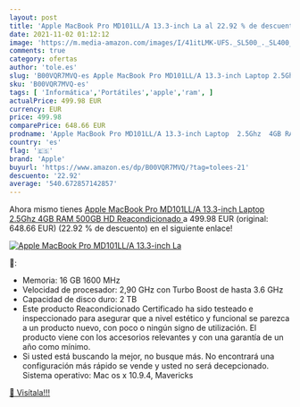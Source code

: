 ```yaml
---
layout: post
title: 'Apple MacBook Pro MD101LL/A 13.3-inch La al 22.92 % de descuento'
date: 2021-11-02 01:12:12
image: 'https://m.media-amazon.com/images/I/41itLMK-UFS._SL500_._SL400_.jpg'
comments: true
category: ofertas
author: 'tole.es'
slug: 'B00VQR7MVQ-es Apple MacBook Pro MD101LL/A 13.3-inch Laptop 2.5Ghz 4GB...'
sku: 'B00VQR7MVQ-es'
tags: [ 'Informática','Portátiles','apple','ram', ]
actualPrice: 499.98 EUR
currency: EUR
price: 499.98
comparePrice: 648.66 EUR
prodname: 'Apple MacBook Pro MD101LL/A 13.3-inch Laptop  2.5Ghz  4GB RAM  500GB HD   Reacondicionado '
country: 'es'
flag: '🇪🇸'
brand: 'Apple'
buyurl: 'https://www.amazon.es/dp/B00VQR7MVQ/?tag=tolees-21'
descuento: '22.92'
average: '540.672857142857'
---
```


Ahora mismo tienes [Apple MacBook Pro MD101LL/A 13.3-inch Laptop  2.5Ghz  4GB RAM  500GB HD   Reacondicionado ](https://www.amazon.es/dp/B00VQR7MVQ/?tag=tolees-21) a 499.98 EUR (original: 648.66 EUR) (22.92 %  de descuento) en el siguiente enlace!

[![Apple MacBook Pro MD101LL/A 13.3-inch La](https://m.media-amazon.com/images/I/41itLMK-UFS._SL500_._SL400_.jpg)](https://www.amazon.es/dp/B00VQR7MVQ/?tag=tolees-21)

🔎:

- Memoria: 16 GB 1600 MHz
- Velocidad de procesador: 2,90 GHz con Turbo Boost de hasta 3.6 GHz
- Capacidad de disco duro: 2 TB
- Este producto Reacondicionado Certificado ha sido testeado e inspeccionado para asegurar que a nivel estético y funcional se parezca a un producto nuevo, con poco o ningún signo de utilización. El producto viene con los accesorios relevantes y con una garantía de un año como mínimo.
- Si usted está buscando la mejor, no busque más. No encontrará una configuración más rápido se vende y usted no será decepcionado. Sistema operativo: Mac os x 10.9.4, Mavericks

[🛒 Visítala!!!](https://www.amazon.es/dp/B00VQR7MVQ/?tag=tolees-21)
